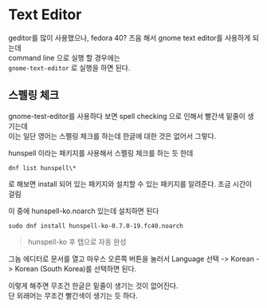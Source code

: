 # Text Editor
geditor를 많이 사용했으나, fedora 40? 즈음 해서 gnome text editor를 사용하게 되는데  
command line 으로 실행 할 경우에는  
`gnome-text-editor` 로 실행을 하면 된다. 


## 스펠링 체크
gnome-test-editor를 사용하다 보면 spell checking 으로 인해서 빨간색 밑줄이 생기는데  
이는 일단 영어는 스펠링 체크를 하는데 한글에 대한 것은 없어서 그렇다. 

hunspell 이라는 패키지를 사용해서 스펠링 체크를 하는 듯 한데  
```
dnf list hunspell\*
```

로 해보면 install 되어 있는 패키지와 설치할 수 있는 패키지를 알려준다. 조금 시간이 걸림  

이 중에 hunspell-ko.noarch  있는데 설치하면 된다 
```
sudo dnf install hunspell-ko-0.7.0-19.fc40.noarch 
```

> hunspell-ko 후 탭으로 자동 완성


그놈 에디터로 문서를 열고 마우스 오른쪽 버튼을 눌러서 Language 선택 -> Korean -> Korean (South Korea)를 선택하면 된다.

이렇게 해주면 무조건 한글은 밑줄이 생기는 것이 없어진다.  
단 외래어는 무조건 빨간색이 생기는 듯 하다.  




